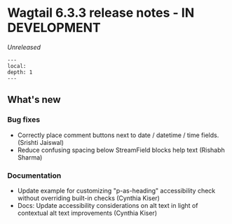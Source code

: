 # Wagtail 6.3.3 release notes - IN DEVELOPMENT

_Unreleased_

```{contents}
---
local:
depth: 1
---
```

## What's new


### Bug fixes

 * Correctly place comment buttons next to date / datetime / time fields. (Srishti Jaiswal)
 * Reduce confusing spacing below StreamField blocks help text (Rishabh Sharma)

### Documentation

 * Update example for customizing "p-as-heading" accessibility check without overriding built-in checks (Cynthia Kiser)
 * Docs: Update accessibility considerations on alt text in light of contextual alt text improvements (Cynthia Kiser)
